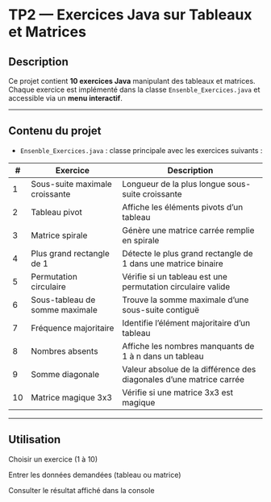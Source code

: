# TP2 — Exercices Java sur Tableaux et Matrices

## Description
Ce projet contient **10 exercices Java** manipulant des tableaux et matrices.  
Chaque exercice est implémenté dans la classe `Ensenble_Exercices.java` et accessible via un **menu interactif**.

---

## Contenu du projet
- `Ensenble_Exercices.java` : classe principale avec les exercices suivants :

| #  | Exercice                          | Description                                           |
|----|----------------------------------|-------------------------------------------------------|
| 1  | Sous-suite maximale croissante   | Longueur de la plus longue sous-suite croissante    |
| 2  | Tableau pivot                    | Affiche les éléments pivots d’un tableau           |
| 3  | Matrice spirale                  | Génère une matrice carrée remplie en spirale       |
| 4  | Plus grand rectangle de 1        | Détecte le plus grand rectangle de 1 dans une matrice binaire |
| 5  | Permutation circulaire           | Vérifie si un tableau est une permutation circulaire valide |
| 6  | Sous-tableau de somme maximale   | Trouve la somme maximale d’une sous-suite contiguë |
| 7  | Fréquence majoritaire            | Identifie l’élément majoritaire d’un tableau       |
| 8  | Nombres absents                  | Affiche les nombres manquants de 1 à n dans un tableau |
| 9  | Somme diagonale                  | Valeur absolue de la différence des diagonales d’une matrice carrée |
| 10 | Matrice magique 3x3              | Vérifie si une matrice 3x3 est magique             |

---
## Utilisation
Choisir un exercice (1 à 10)

Entrer les données demandées (tableau ou matrice)

Consulter le résultat affiché dans la console

